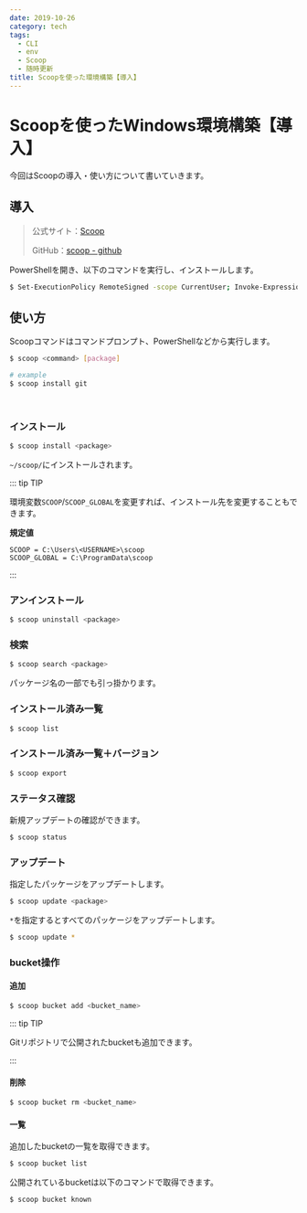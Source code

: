 ```yaml
---
date: 2019-10-26
category: tech
tags:
  - CLI
  - env
  - Scoop
  - 随時更新
title: Scoopを使った環境構築【導入】
---
```


# Scoopを使ったWindows環境構築【導入】

今回はScoopの導入・使い方について書いていきます。

## 導入

> 公式サイト：[Scoop](https://scoop.sh/)
>
> GitHub：[scoop - github](https://github.com/lukesampson/scoop)

PowerShellを開き、以下のコマンドを実行し、インストールします。

```sh
$ Set-ExecutionPolicy RemoteSigned -scope CurrentUser; Invoke-Expression (New-Object System.Net.WebClient).DownloadString('https://get.scoop.sh')
```

## 使い方

Scoopコマンドはコマンドプロンプト、PowerShellなどから実行します。

```sh
$ scoop <command> [package]

# example
$ scoop install git
```
<br>

### インストール

```sh
$ scoop install <package>
```

`~/scoop/`にインストールされます。

::: tip TIP

環境変数`SCOOP`/`SCOOP_GLOBAL`を変更すれば、インストール先を変更することもできます。

**規定値**

```
SCOOP = C:\Users\<USERNAME>\scoop
SCOOP_GLOBAL = C:\ProgramData\scoop
```

:::

### アンインストール

```sh
$ scoop uninstall <package>
```

### 検索

```sh
$ scoop search <package>
```

パッケージ名の一部でも引っ掛かります。

### インストール済み一覧

```sh
$ scoop list
```

### インストール済み一覧＋バージョン

```sh
$ scoop export
```

### ステータス確認

新規アップデートの確認ができます。

```sh
$ scoop status
```

### アップデート

指定したパッケージをアップデートします。

```sh
$ scoop update <package>
```

`*`を指定するとすべてのパッケージをアップデートします。

```sh
$ scoop update *
```

### bucket操作

#### 追加

```sh
$ scoop bucket add <bucket_name>
```

::: tip TIP

Gitリポジトリで公開されたbucketも追加できます。

:::

#### 削除

```sh
$ scoop bucket rm <bucket_name>
```

#### 一覧

追加したbucketの一覧を取得できます。

```sh
$ scoop bucket list
```

公開されているbucketは以下のコマンドで取得できます。

```sh
$ scoop bucket known
```
